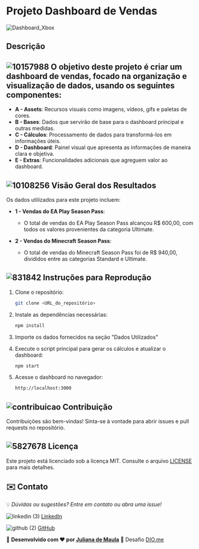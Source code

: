 # Projeto Dashboard de Vendas
![Dashboard_Xbox](https://github.com/user-attachments/assets/e25bd49b-7383-44ec-90f8-453a22d76d00)


## Descrição
## ![10157988](https://github.com/user-attachments/assets/06cc9dd9-8c82-420e-b714-2c2cb06b6217) O objetivo deste projeto é criar um dashboard de vendas, focado na organização e visualização de dados, usando os seguintes componentes:
- **A - Assets**: Recursos visuais como imagens, vídeos, gifs e paletas de cores.
- **B - Bases**: Dados que servirão de base para o dashboard principal e outras medidas.
- **C - Cálculos**: Processamento de dados para transformá-los em informações úteis.
- **D - Dashboard**: Painel visual que apresenta as informações de maneira clara e objetiva.
- **E - Extras**: Funcionalidades adicionais que agreguem valor ao dashboard.

## ![10108256](https://github.com/user-attachments/assets/5524e207-ebed-4a0a-81e3-d1a2835026bb) Visão Geral dos Resultados
Os dados utilizados para este projeto incluem:
- **1 - Vendas do EA Play Season Pass**:

    - O total de vendas do EA Play Season Pass alcançou R$ 600,00, com todos os valores provenientes da categoria Ultimate.

- **2 - Vendas do Minecraft Season Pass**:

    - O total de vendas do Minecraft Season Pass foi de R$ 940,00, divididos entre as categorias Standard e Ultimate.

## ![831842](https://github.com/user-attachments/assets/7341349a-3367-4f25-be2e-26585612bf4c) Instruções para Reprodução
1. Clone o repositório:
   ```bash
   git clone <URL_do_repositório>

2. Instale as dependências necessárias:
   ```bash
   npm install

3. Importe os dados fornecidos na seção "Dados Utilizados"

4. Execute o script principal para gerar os cálculos e atualizar o dashboard:
   ```bash
   npm start
5. Acesse o dashboard no navegador:
   ```bash
   http://localhost:3000
## ![contribuicao](https://github.com/user-attachments/assets/f9c9a79d-678d-4458-b841-7350c62d7bea) Contribuição

Contribuições são bem-vindas! Sinta-se à vontade para abrir issues e pull requests no repositório.


## ![5827678](https://github.com/user-attachments/assets/7ed04c58-1567-4db8-b255-74422e5ee600) Licença


Este projeto está licenciado sob a licença MIT. Consulte o arquivo [LICENSE](https://github.com/julianamaula/Novo-Modelo-de-Oficina?tab=MIT-1-ov-file) para mais detalhes.


## ✉️ **Contato**

💡 *Dúvidas ou sugestões? Entre em contato ou abra uma issue!* 


![linkedin (3)](https://github.com/user-attachments/assets/591bf907-a554-42e7-81a3-c7fcc810e087)
[LinkedIn](https://www.linkedin.com/in/juliana-de-maula)

![github (2)](https://github.com/user-attachments/assets/877894f3-1f69-4c0e-8b2d-4973e8db0933)
[GitHub](https://github.com/julianamaula)

📌 **Desenvolvido com ❤️ por [Juliana de Maula](https://github.com/julianamaula)** 🚀
Desafio [DIO.me](https://www.dio.me/)
